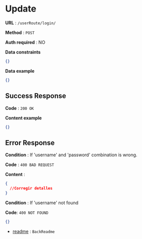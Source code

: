# Update

**URL** : `/userRoute/login/`

**Method** : `POST`

**Auth required** : NO

**Data constraints**

```json
{}
```

**Data example**

```json
{}
```

## Success Response

**Code** : `200 OK`

**Content example**

```json
{}
```

## Error Response

**Condition** : If 'username' and 'password' combination is wrong.

**Code** : `400 BAD REQUEST`

**Content** :

```json
{
  //Corregir detalles
}
```

**Condition** : If 'username' not found

**Code**: `400 NOT FOUND`

```json
{}
```

- [readme](../../readme.md) : `BackReadme`
